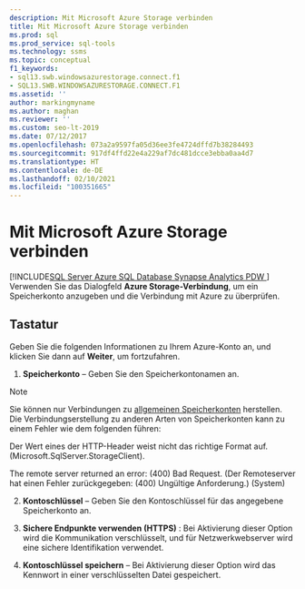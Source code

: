 ```yaml
---
description: Mit Microsoft Azure Storage verbinden
title: Mit Microsoft Azure Storage verbinden
ms.prod: sql
ms.prod_service: sql-tools
ms.technology: ssms
ms.topic: conceptual
f1_keywords:
- sql13.swb.windowsazurestorage.connect.f1
- SQL13.SWB.WINDOWSAZURESTORAGE.CONNECT.F1
ms.assetid: ''
author: markingmyname
ms.author: maghan
ms.reviewer: ''
ms.custom: seo-lt-2019
ms.date: 07/12/2017
ms.openlocfilehash: 073a2a9597fa05d36ee3fe4724dffd7b38284493
ms.sourcegitcommit: 917df4ffd22e4a229af7dc481dcce3ebba0aa4d7
ms.translationtype: HT
ms.contentlocale: de-DE
ms.lasthandoff: 02/10/2021
ms.locfileid: "100351665"
---
```

# <a name="connect-to-microsoft-azure-storage"></a>Mit Microsoft Azure Storage verbinden

[!INCLUDE[SQL Server Azure SQL Database Synapse Analytics PDW ](../../includes/applies-to-version/sql-asdb-asdbmi-asa-pdw.md)]
Verwenden Sie das Dialogfeld **Azure Storage-Verbindung**, um ein Speicherkonto anzugeben und die Verbindung mit Azure zu überprüfen.  
  
## <a name="options"></a>Tastatur  
Geben Sie die folgenden Informationen zu Ihrem Azure-Konto an, und klicken Sie dann auf **Weiter**, um fortzufahren.  
  
1.  **Speicherkonto** – Geben Sie den Speicherkontonamen an.

   >[!NOTE]
   > Sie können nur Verbindungen zu [allgemeinen Speicherkonten](/azure/storage/common/storage-introduction#azure-storage-services) herstellen. Die Verbindungserstellung zu anderen Arten von Speicherkonten kann zu einem Fehler wie dem folgenden führen:
   >
   >  Der Wert eines der HTTP-Header weist nicht das richtige Format auf. (Microsoft.SqlServer.StorageClient).
   >
   >  The remote server returned an error: (400) Bad Request. (Der Remoteserver hat einen Fehler zurückgegeben: (400) Ungültige Anforderung.) (System)

2.  **Kontoschlüssel** – Geben Sie den Kontoschlüssel für das angegebene Speicherkonto an.  
  
3.  **Sichere Endpunkte verwenden (HTTPS)** : Bei Aktivierung dieser Option wird die Kommunikation verschlüsselt, und für Netzwerkwebserver wird eine sichere Identifikation verwendet.  
  
4.  **Kontoschlüssel speichern** – Bei Aktivierung dieser Option wird das Kennwort in einer verschlüsselten Datei gespeichert.  
